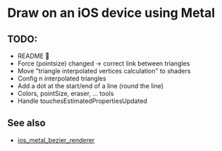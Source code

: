# Draw on an iOS device using Metal

## TODO:
- README 😬
- Force (pointsize) changed -> correct link between triangles
- Move "triangle interpolated vertices calculation" to shaders
- Config n interpolated triangles
- Add a dot at the start/end of a line (round the line)
- Colors, pointSize, eraser, ... tools
- Handle touchesEstimatedPropertiesUpdated

## See also
- [ios_metal_bezier_renderer](https://github.com/eldade/ios_metal_bezier_renderer)
